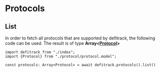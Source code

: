# Protocols

## List

In order to fetch all protocols that are supported by defitrack, the following code can be used. The result is of type **Array<**[**Protocol**](domain/protocol.md)**>**

```
import defitrack from "./index";
import {Protocol} from "./protocol/protocol.model";

const protocols: Array<Protocol> = await defitrack.protocols().list()
```
